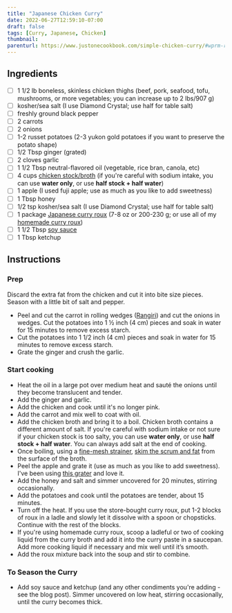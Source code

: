 ```yaml
---
title: "Japanese Chicken Curry"
date: 2022-06-27T12:59:10-07:00
draft: false
tags: [Curry, Japanese, Chicken]
thumbnail: 
parenturl: https://www.justonecookbook.com/simple-chicken-curry/#wprm-recipe-container-59001
---
```



## Ingredients

- [ ] 1 1/2 lb boneless, skinless chicken thighs (beef, pork, seafood, tofu, mushrooms, or more vegetables; you can increase up to 2 lbs/907 g)
- [ ] kosher/sea salt (I use Diamond Crystal; use half for table salt)
- [ ] freshly ground black pepper
- [ ] 2 carrots
- [ ] 2 onions
- [ ] 1-2 russet potatoes (2-3 yukon gold potatoes if you want to preserve the potato shape)
- [ ] 1/2 Tbsp ginger (grated)
- [ ] 2 cloves garlic
- [ ] 1 1/2 Tbsp neutral-flavored oil (vegetable, rice bran, canola, etc)
- [ ] 4 cups [chicken stock/broth](https://www.justonecookbook.com/homemade-chicken-stock/)  (if you're careful with sodium intake, you can use **water only**, or use **half stock + half water**)
- [ ] 1 apple (I used fuji apple; use as much as you like to add sweetness)
- [ ] 1 Tbsp honey
- [ ] 1/2 tsp kosher/sea salt (I use Diamond Crystal; use half for table salt)
- [ ] 1 package [Japanese curry roux](https://www.justonecookbook.com/japanese-curry-sauce-mix-roux/) (7-8 oz or 200-230 g; or use all of my [homemade curry roux](https://www.justonecookbook.com/how-to-make-curry-roux/))
- [ ] 1 1/2 Tbsp [soy sauce](https://www.justonecookbook.com/soy-sauce/)
- [ ] 1 Tbsp ketchup

## Instructions

### Prep

Discard the extra fat from the chicken and cut it into bite size pieces. Season with a little bit of salt and pepper.

- Peel and cut the carrot in rolling wedges ([Rangiri](https://www.justonecookbook.com/rangiri/)) and cut the onions in wedges. Cut the potatoes into 1 ½ inch (4 cm) pieces and soak in water for 15 minutes to remove excess starch.
- Cut the potatoes into 1 1/2 inch (4 cm) pieces and soak in water for 15 minutes to remove excess starch.
- Grate the ginger and crush the garlic.

### Start cooking

- Heat the oil in a large pot over medium heat and sauté the onions until they become translucent and tender.
- Add the ginger and garlic.
- Add the chicken and cook until it's no longer pink.
- Add the carrot and mix well to coat with oil.
- Add the chicken broth and bring it to a boil. Chicken broth contains a
different amount of salt. If you're careful with sodium intake or not sure if your chicken stock is too salty, you can use **water only**, or use **half stock + half water**. You can always add salt at the end of cooking.
- Once boiling, using a [fine-mesh strainer](https://amzn.to/2KxVavi), [skim the scrum and fat](https://www.justonecookbook.com/how-to-skim-off-the-scum-and-fat-from-soups-and-stocks/) from the surface of the broth.
- Peel the apple and grate it (use as much as you like to add sweetness). I've been using [this grater](https://amzn.to/3szp2se) and love it.
- Add the honey and salt and simmer uncovered for 20 minutes, stirring occasionally.
- Add the potatoes and cook until the potatoes are tender, about 15 minutes.
- Turn off the heat. If you use the store-bought curry roux, put 1-2 blocks of roux in a ladle and slowly let it dissolve with a spoon or chopsticks. Continue with the rest of the blocks.
- If you're using homemade curry roux, scoop a ladleful or two of cooking liquid from the curry broth and add it into the curry paste in a saucepan. Add more cooking liquid if necessary and mix well until it’s smooth.
- Add the roux mixture back into the soup and stir to combine.

### To Season the Curry

- Add soy sauce and ketchup (and any other condiments you're adding - see the blog post). Simmer uncovered on low heat, stirring occasionally, until the curry becomes thick.

